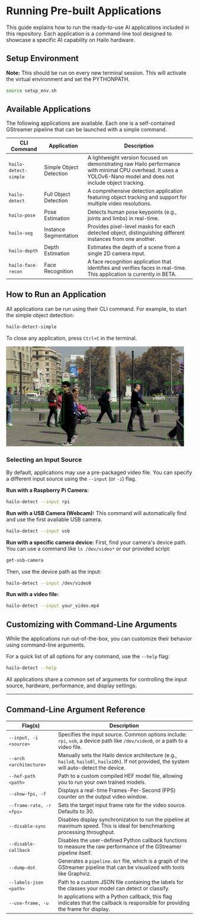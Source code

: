 # Running Pre-built Applications

This guide explains how to run the ready-to-use AI applications included in this repository. Each application is a command-line tool designed to showcase a specific AI capability on Hailo hardware.

## Setup Environment
**Note:** This should be run on every new terminal session.
This will activate the virtual environment and set the PYTHONPATH.
```bash
source setup_env.sh
```

## Available Applications

The following applications are available. Each one is a self-contained GStreamer pipeline that can be launched with a simple command.

| CLI Command           | Application             | Description                                                                                                                                                       |
| --------------------- | ----------------------- | ----------------------------------------------------------------------------------------------------------------------------------------------------------------- |
| `hailo-detect-simple` | Simple Object Detection | A lightweight version focused on demonstrating raw Hailo performance with minimal CPU overhead. It uses a YOLOv6-Nano model and does not include object tracking. |
| `hailo-detect`        | Full Object Detection   | A comprehensive detection application featuring object tracking and support for multiple video resolutions.                                                       |
| `hailo-pose`          | Pose Estimation         | Detects human pose keypoints (e.g., joints and limbs) in real-time.                                                                                               |
| `hailo-seg`           | Instance Segmentation   | Provides pixel-level masks for each detected object, distinguishing different instances from one another.                                                         |
| `hailo-depth`         | Depth Estimation        | Estimates the depth of a scene from a single 2D camera input.                                                                                                     |
| `hailo-face-recon`    | Face Recognition        | A face recognition application that identifies and verifies faces in real-time. This application is currently in BETA.                                            |

## How to Run an Application

All applications can be run using their CLI command. For example, to start the simple object detection:

```bash
hailo-detect-simple
```
To close any application, press `Ctrl+C` in the terminal.

![Detection Example](../images/detection.gif)

### Selecting an Input Source

By default, applications may use a pre-packaged video file. You can specify a different input source using the `--input` (or `-i`) flag.

**Run with a Raspberry Pi Camera:**
```bash
hailo-detect --input rpi
```

**Run with a USB Camera (Webcam):**
This command will automatically find and use the first available USB camera.
```bash
hailo-detect --input usb
```

**Run with a specific camera device:**
First, find your camera's device path. You can use a command like `ls /dev/video*` or our provided script:
```bash
get-usb-camera
```
Then, use the device path as the input:
```bash
hailo-detect --input /dev/video0
```

**Run with a video file:**
```bash
hailo-detect --input your_video.mp4
```

## Customizing with Command-Line Arguments

While the applications run out-of-the-box, you can customize their behavior using command-line arguments.

For a quick list of all options for any command, use the `--help` flag:
```bash
hailo-detect --help
```

All applications share a common set of arguments for controlling the input source, hardware, performance, and display settings.

---

## Command-Line Argument Reference

| Flag(s)                  | Description                                                                                                                                   |
| ------------------------ | --------------------------------------------------------------------------------------------------------------------------------------------- |
| `--input, -i <source>`   | Specifies the input source. Common options include: `rpi`, `usb`, a device path like `/dev/video0`, or a path to a video file.                |
| `--arch <architecture>`  | Manually sets the Hailo device architecture (e.g., `hailo8`, `hailo8l`, `hailo10h`). If not provided, the system will auto-detect the device. |
| `--hef-path <path>`      | Path to a custom compiled HEF model file, allowing you to run your own trained models.                                                        |
| `--show-fps, -f`         | Displays a real-time Frames-Per-Second (FPS) counter on the output video window.                                                              |
| `--frame-rate, -r <fps>` | Sets the target input frame rate for the video source. Defaults to 30.                                                                        |
| `--disable-sync`         | Disables display synchronization to run the pipeline at maximum speed. This is ideal for benchmarking processing throughput.                  |
| `--disable-callback`     | Disables the user-defined Python callback functions to measure the raw performance of the GStreamer pipeline itself.                          |
| `--dump-dot`             | Generates a `pipeline.dot` file, which is a graph of the GStreamer pipeline that can be visualized with tools like Graphviz.                  |
| `--labels-json <path>`   | Path to a custom JSON file containing the labels for the classes your model can detect or classify.                                           |
| `--use-frame, -u`        | In applications with a Python callback, this flag indicates that the callback is responsible for providing the frame for display.             |
